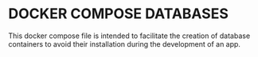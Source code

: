 # DOCKER COMPOSE DATABASES
This docker compose file is intended to facilitate the creation of database containers to avoid their installation during the development of an app.